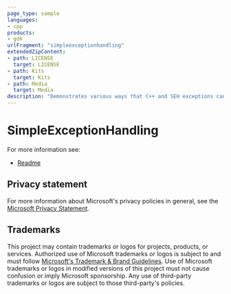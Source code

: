 ```yaml
---
page_type: sample
languages:
- cpp
products:
- gdk
urlFragment: "simpleexceptionhandling"
extendedZipContent:
- path: LICENSE
  target: LICENSE
- path: Kits
  target: Kits
- path: Media
  target: Media
description: "Demonstrates various ways that C++ and SEH exceptions can occur in Microsoft GDK titles."
---
```


# SimpleExceptionHandling

For more information see: 
- [Readme](https://github.com/microsoft/Xbox-GDK-Samples/blob/main/Samples/System/SimpleExceptionHandling/readme_en-us.md)

## Privacy statement

For more information about Microsoft's privacy policies in general, see the [Microsoft Privacy Statement](https://privacy.microsoft.com/privacystatement/).

## Trademarks

This project may contain trademarks or logos for projects, products, or services. Authorized use of Microsoft trademarks or logos is subject to and must follow [Microsoft's Trademark & Brand Guidelines](https://www.microsoft.com/en-us/legal/intellectualproperty/trademarks/usage/general). Use of Microsoft trademarks or logos in modified versions of this project must not cause confusion or imply Microsoft sponsorship. Any use of third-party trademarks or logos are subject to those third-party's policies.
